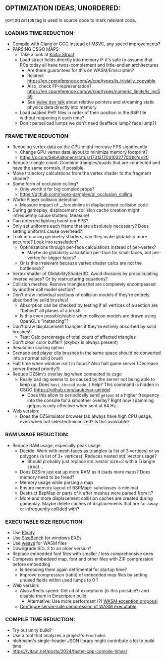 ## OPTIMIZATION IDEAS, UNORDERED:

`@OPTIMIZATION` tag is used in source code to mark relevant code.

### LOADING TIME REDUCTION:

- Compile with Clang or GCC instead of MSVC, any speed improvements?
- PARSING CSGO MAPS:
    - Take a look at [Kaitai Struct](https://kaitai.io)
    - Load struct fields directly into memory IF it's safe to assume that PCs today all have twos-complement and little-endian architectures
        - Are there guarantees for this on WASM/Emscripten?
        - Related: https://en.cppreference.com/w/cpp/types/is_trivially_copyable
        - Also, check FP-representation? https://en.cppreference.com/w/cpp/types/numeric_limits/is_iec559
        - See [Valve dev talk](https://www.youtube.com/watch?v=Nsf2_Au6KxU) about relative pointers and streaming static physics data directly into memory
    - Load packed PHY files in order of their position in the BSP file without reopening it each time?
    - Don't parse/load lumps we don't need (leafface lump? face lump?)

### FRAME TIME REDUCTION:

- Reducing vertex data on the GPU might increase FPS significantly
    - Change GPU vertex data layout to minimize memory footprint?
	- https://x.com/SebAaltonen/status/1731317041032770018?s=20
- Reduce triangle count: Combine triangles/quads that are connected and have the same normals, if possible
- Move trajectory calculations from the vertex shader to the fragment shader?
- Some form of occlusion culling?
    - Only worth it for big complex props?
    - https://github.com/nvpro-samples/gl_occlusion_culling
- World-Player collision detection
    - Measure impact of __forceinline in displacement collision code
- During gameplay, displacement collision cache creation might infrequently cause stutters. Measure!
- Can deferred lighting boost our FPS?
- Only set uniforms each frame that are absolutely necessary? Does setting uniforms cause overhead?
- Look into using geometry shaders, can they make glidability more accurate? Look into tesselation?
    - Optimizations through per-face calculations instead of per-vertex?
        - Maybe do glidability calculation per-face for small faces, but per-vertex for bigger faces?
    - Or is this irrelevant because vertex shader calcs are not the bottleneck?
- Vertex shader of GlidabilityShader3D: Avoid divisions by precalculating inverse values? Or by restructuring equations?
- Collision meshes: Remove triangles that are completely encompassed by another coll model section?
- Don't draw individual sections of collision models if they're entirely absorbed by solid brushes!
    - Absorption can be checked by testing if all vertices of a section are "behind" all planes of a brush
    - Is this even possible/viable when collision models are drawn using OpenGL's "instancing"?
- Don't draw displacement triangles if they're entirely absorbed by solid brushes!
    - Test: Calc percentage of total count of affected triangles
- Don't clear color buffer? (skybox is always present)
- Resolution scaling option
- Grenade and player clip brushes in the same space should be converted into a normal solid brush
- Halt time when window isn't in focus? Also halt game server (Decrease server thread priority?)
- Reduce DZSim's overlay lag when connected to csgo
    - Really bad lag seems to be caused by the server not being able to keep up. Does `host_thread_mode 1` help? This command is hidden in CSGO (https://github.com/saul/cvar-unhide)
        - Does this allow to periodically send `getpos` at a higher frequency into the console for a smoother overlay? Right now spamming getpos is only effective when sent at 64 Hz.
- Web version:
    - Does the DZSimulator browser tab always have high CPU usage, even when not selected/minimized? Is this avoidable?

### RAM USAGE REDUCTION:

- Reduce RAM usage, especially peak usage
    - Decide: Work with mesh faces as triangles (a list of 3 vertices) or as polygons (a list of 3+ vertices). Reduces nested std::vector usage?
        - Should probably just replace std::vector size=3 with a Triangle struct...
    - Does DZSim just eat up more RAM as it loads more maps? Does memory need to be freed?
    - Memory usage while parsing a map
    - Ensure memory layout of BSPMap:: subclasses is minimal
    - Destruct BspMap or parts of it after meshes were parsed from it?
    - More and more displacement collision caches are created during gameplay. Maybe delete caches of displacements that are far away or infrequently collided with?

### EXECUTABLE SIZE REDUCTION:

- Use [Bloaty](https://github.com/google/bloaty)
- Use [SizeBench](https://github.com/microsoft/SizeBench) for windows EXEs
- Use [weave](https://github.com/evmar/weave) for WASM files
- Downgrade SDL 2 to an older version?
- Replace embedded font files with smaller / less comprehensive ones
- Compress embedded map, font and other files with ZIP compression before embedding
    - Is decoding them again detrimental for startup time?
    - Improve compression (ratio) of embedded map files by setting unused fields within used lumps to 0 ?
- Web version:
    - Also affects speed: Get rid of exceptions (is this possible?) and disable them in Emscripten build
        - Alternative: Use more performant (?) [WASM exception proposal](https://emscripten.org/docs/porting/exceptions.html#webassembly-exception-handling-based-support)
    - [Configure server-side compression of WASM executable](https://doc.magnum.graphics/magnum/platforms-html5.html#platforms-html5-code-size-server)

### COMPILE TIME REDUCTION:

- Try out unity build?
- Use a tool that analyzes a project's `#include`s
- nlohmann's single-header JSON library might contribute a lot to build time
- https://vitaut.net/posts/2024/faster-cpp-compile-times/
